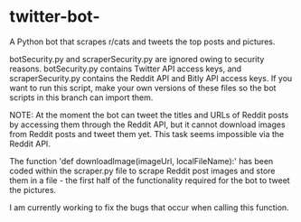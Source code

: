 # twitter-bot-
A Python bot that scrapes r/cats and tweets the top posts and pictures. 

botSecurity.py and scraperSecurity.py are ignored owing to security reasons.  botSecurity.py contains Twitter API access keys, and scraperSecurity.py contains the Reddit API and Bitly API access keys.
If you want to run this script, make your own versions of these files so the bot scripts in this branch can import them.

NOTE: At the moment the bot can tweet the titles and URLs of Reddit posts by accessing them through the Reddit API, but it cannot download images from Reddit posts and tweet them yet. This task seems impossible via the Reddit API.

The function 'def downloadImage(imageUrl, localFileName):' has been coded within the scraper.py file to scrape Reddit post images and store them in a file - the first half of the functionality required for the bot to tweet the pictures. 

I am currently working to fix the bugs that occur when calling this function. 
  
